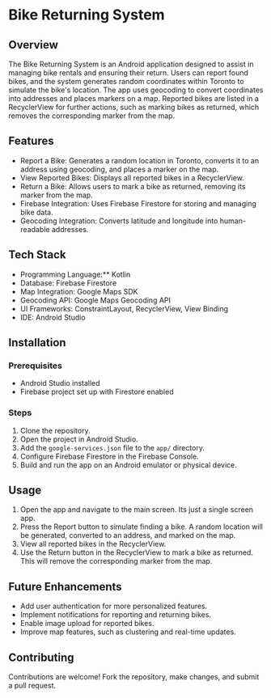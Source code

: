 # Bike Returning System

## Overview
The Bike Returning System is an Android application designed to assist in managing bike rentals and ensuring their return. Users can report found bikes, and the system generates random coordinates within Toronto to simulate the bike's location.
The app uses geocoding to convert coordinates into addresses and places markers on a map.
Reported bikes are listed in a RecyclerView for further actions, such as marking bikes as returned, which removes the corresponding marker from the map.

## Features
- Report a Bike: Generates a random location in Toronto, converts it to an address using geocoding, and places a marker on the map.
- View Reported Bikes: Displays all reported bikes in a RecyclerView.
- Return a Bike: Allows users to mark a bike as returned, removing its marker from the map.
- Firebase Integration: Uses Firebase Firestore for storing and managing bike data.
- Geocoding Integration: Converts latitude and longitude into human-readable addresses.

## Tech Stack
- Programming Language:** Kotlin
- Database: Firebase Firestore
- Map Integration: Google Maps SDK
- Geocoding API: Google Maps Geocoding API
- UI Frameworks: ConstraintLayout, RecyclerView, View Binding
- IDE: Android Studio

## Installation
### Prerequisites
- Android Studio installed
- Firebase project set up with Firestore enabled

### Steps
1. Clone the repository.
2. Open the project in Android Studio.
3. Add the `google-services.json` file to the `app/` directory.
4. Configure Firebase Firestore in the Firebase Console.
5. Build and run the app on an Android emulator or physical device.

## Usage
1. Open the app and navigate to the main screen. Its just a single screen app.
2. Press the Report button to simulate finding a bike. A random location will be generated, converted to an address, and marked on the map.
3. View all reported bikes in the RecyclerView.
4. Use the Return button in the RecyclerView to mark a bike as returned. This will remove the corresponding marker from the map.

## Future Enhancements
- Add user authentication for more personalized features.
- Implement notifications for reporting and returning bikes.
- Enable image upload for reported bikes.
- Improve map features, such as clustering and real-time updates.

## Contributing
Contributions are welcome! Fork the repository, make changes, and submit a pull request.
